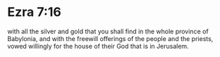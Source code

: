# Ezra 7:16

with all the silver and gold that you shall find in the whole province of Babylonia, and with the freewill offerings of the people and the priests, vowed willingly for the house of their God that is in Jerusalem.
